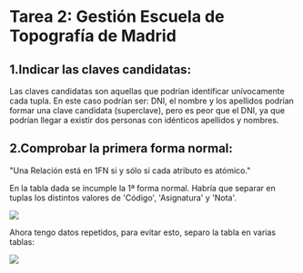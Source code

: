 
# Tarea 2: Gestión Escuela de Topografía de Madrid

## 1.Indicar las claves candidatas:

Las claves candidatas son aquellas que podrían identificar unívocamente cada tupla. En este caso podrían ser: DNI, el nombre y los apellidos podrían formar una clave  candidata (superclave), pero es peor que el DNI, ya que podrían llegar a existir dos personas con idénticos apellidos y nombres. 

## 2.Comprobar la primera forma normal:

"Una Relación está en 1FN si y sólo si cada atributo es atómico."

En la tabla dada se incumple la 1ª forma normal. Habría que separar en tuplas los distintos valores de 'Código', 'Asignatura' y 'Nota'.

<img src="../img/tarea2.1.png">

Ahora tengo datos repetidos, para evitar esto, separo la tabla en varias tablas:

<img src="tarea2.1.png">
